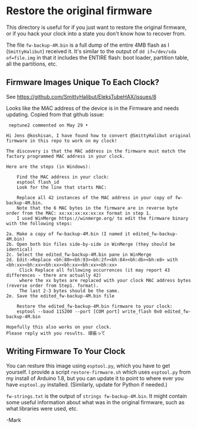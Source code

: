 # Restore the original firmware
This directory is useful for if you just want to restore the original firmware, 
or if you hack your clock into a state you don't know how to recover from.

The file `fw-backup-4M.bin` is a full dump of the entire 4MB flash as I 
(`SmittyHalibut`) received it.  It's similar to the output of `dd if=/dev/sda of=file.img`
in that it includes the ENTIRE flash: boot loader, partition table, all the partitions, etc.

## Firmware Images Unique To Each Clock?
See https://github.com/SmittyHalibut/EleksTubeHAX/issues/8

Looks like the MAC address of the device is in the Firmware and needs updating.  Copied
from that github issue:
```
 neptune2 commented on May 29 •

Hi Jens @koshisan, I have found how to convert @SmittyHalibut original firmware in this repo to work on my clock!

The discovery is that the MAC address in the firmware must match the factory programmed MAC address in your clock.

Here are the steps (in Windows):

    Find the MAC address in your clock:
    esptool flash_id
    Look for the line that starts MAC:

    Replace all 42 instances of the MAC address in your copy of fw-backup-4M.bin.
    Note that the 6 MAC bytes in the firmware are in reverse byte order from the MAC: xx:xx:xx:xx:xx:xx format in step 1.
    I used WinMerge https://winmerge.org/ to edit the firmware binary with the following steps:

2a. Make a copy of fw-backup-4M.bin (I named it edited_fw-backup-4M.bin)
2b. Open both bin files side-by-side in WinMerge (they should be identical)
2c. Select the edited_fw-backup-4M.bin pane in WinMerge
2d. Edit->Replace <bh:80><bh:93><bh:2f><bh:84><bh:db><bh:e8> with <bh:xx><bh:xx><bh:xx><bh:xx><bh:xx><bh:xx>
     Click Replace all following occurrences (it may report 43 differences - there are actually 42)
     where the xx bytes are replaced with your clock MAC address bytes (reverse order from Step1. format). 
     The last 2-3 bytes should be the same.
2e. Save the edited_fw-backup-4M.bin file

    Restore the edited_fw-backup-4M.bin firmware to your clock:
    esptool --baud 115200 --port [COM port] write_flash 0x0 edited_fw-backup-4M.bin

Hopefully this also works on your clock.
Please reply with you results. 頑張って
```

## Writing Firmware To Your Clock
You can resture this image using `esptool.py`, which you have to get yourself.  I provide
a script `restore-firmware.sh` which uses `esptool.py` from my install of Arduino 1.8, 
but you can update it to point to where ever you have `esptool.py` installed.  (Similarly,
update for Python if needed.)

`fw-strings.txt` is the output of `strings fw-backup-4M.bin`. It might contain some useful
information about what was in the original firmware, such as what libraries were used, etc.

-Mark
